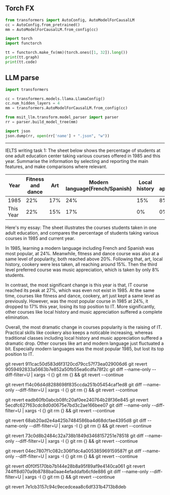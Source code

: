 ## Torch FX
```py
from transformers import AutoConfig, AutoModelForCausalLM
cc = AutoConfig.from_pretrained()
mm = AutoModelForCausalLM.from_config(cc)

import torch
import functorch

tt = functorch.make_fx(mm)(torch.ones([1, 32]).long())
print(tt.graph)
print(tt.code)
```
## LLM parse
```py
import transformers

cc = transformers.models.llama.LlamaConfig()
cc.num_hidden_layers = 4
mm = transformers.AutoModelForCausalLM.from_config(cc)

from msit_llm.transform.model_parser import parser
rr = parser.build_model_tree(mm)

import json
json.dump(rr, open(rr['name'] + ".json", "w"))
```
***

IELTS writing task 1:
The sheet below shows the percentage of students at one adult education center taking various courses offered in 1985 and this year. Summarise the information by selecting and reporting the main features, and make comparisons where relevant.

| Year      | Fitness and dance | Art | Modern language(French/Spanish) | Local history | Music appreciation | IT  | Cookery |
| --------- | ----------------- | --- | ------------------------------- | ------------- | ------------------ | --- | ------- |
| 1985      | 22%               | 17% | 24%                             | 15%           | 8%                 | 0%  | 14%     |
| This Year | 22%               | 15% | 17%                             | 0%            | 0%                 | 27% | 19%     |

Here's my essay:
The sheet illustrates the courses students taken in one adult education, and compares the percentage of students taking various courses in 1985 and current year.

In 1985, learning a modern language including French and Spanish was most popular, at 24%. Meanwhile, fitness and dance course was also at a same level of popularity, both reached above 20%. Following that, art, local history, cookery were less taken, all reaching around 15%. Then the third level preferred course was music appreciation, which is taken by only 8% students.

In contrast, the most significant change is this year is that, IT course reached its peak at 27%, which was even not exist in 1985. At the same time, courses like fitness and dance, cookery, art just kept a same level as previously. However, was the most popular course in 1985 at 24%, it dropped to 17% this year, losing its top position to IT. More significantly, other courses like local history and music appreciation suffered a complete elimination.

Overall, the most dramatic change in courses popularity is the raising of IT. Practical skills like cookery also keeps a noticable increasing, whereas traditional classes including local history and music appreciation suffered a dramatic drop. Other courses like art and modern language just fluctuated a bit. Especially modern languages was the most popular 1985, but lost its top position to IT.

git revert 911cac50d583d6f3120cd79cc57f73ea029006d6
git revert 9059492833a5663b7e852a50fb55ea6cdfa78f2c
git diff --name-only --diff-filter=U | xargs -I {} git rm {} && git revert --continue

git revert f14c06d4d8288698f835ccda251b05454caf1ed8
git diff --name-only --diff-filter=U | xargs -I {} git rm {} && git revert --continue

git revert eadb60fb0abcb08fc20af0ee240764b28f36e845
git revert 5ecdfc627f63cdc8d0d0675e7bd3c2ae166bee07
git diff --name-only --diff-filter=U | xargs -I {} git rm {} && git revert --continue

git revert 68ab20ad2e4a425b7484586ba4d68dcfae4395d8
git diff --name-only --diff-filter=U | xargs -I {} git rm {} && git revert --continue

git revert 73c0d8b2484c32a738b1849d3468157251e78518
git diff --name-only --diff-filter=U | xargs -I {} git rm {} && git revert --continue

git revert 04ec7807f1c082c306f1dc4a005385969159587f
git diff --name-only --diff-filter=U | xargs -I {} git rm {} && git revert --continue

git revert d0f0f5170bb7b144e28b8a95f89af9e4140ca061
git revert 744ff8d070a9b8788ba0aae4efaddafb6cfde886
git diff --name-only --diff-filter=U | xargs -I {} git rm {} && git revert --continue

git revert 7e1cb3157c94c9ecedceaa8c6df331b4713b8deb
